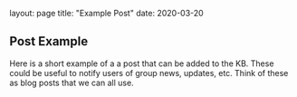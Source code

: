 layout: page
title: "Example Post"
date: 2020-03-20 


## Post Example 
Here is a short example of a a post that can be added to the KB. These could be useful to notify users of group news, updates, etc. Think of these as blog posts that we can all use.
